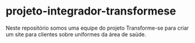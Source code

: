 # projeto-integrador-transformese
Neste repositório somos uma equipe do projeto Transforme-se para criar um site para clientes sobre uniformes da área de saúde.

